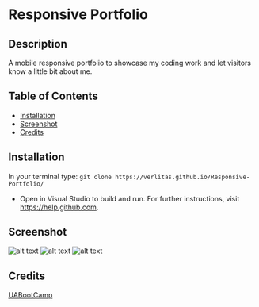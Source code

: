 # Responsive Portfolio
## Description
A mobile responsive portfolio to showcase my coding work and let visitors know a little bit about me.

## Table of Contents
* [Installation](#installation)
* [Screenshot](#screenshot)
* [Credits](#credits)

## Installation
In your terminal type:
```git clone https://verlitas.github.io/Responsive-Portfolio/```
* Open in Visual Studio to build and run.
For further instructions, visit https://help.github.com.

## Screenshot
![alt text](screenshots/resport1.png "Screenshot")
![alt text](screenshots/resport2.png "Screenshot")
![alt text](screenshots/resport3.png "Screenshot")

## Credits
[UABootCamp](https://bootcamp.ce.arizona.edu/coding/)
